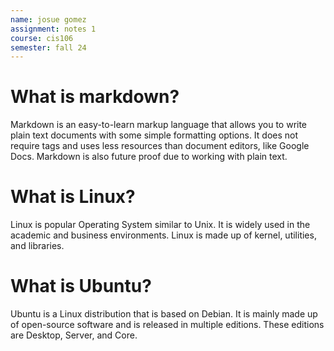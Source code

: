 ```yaml
---
name: josue gomez
assignment: notes 1
course: cis106
semester: fall 24
---
```


# What is markdown?

Markdown is an easy-to-learn markup language that allows you to write plain text documents with some simple formatting options. It does not require tags and uses less resources than document editors, like Google Docs. Markdown is also future proof due to working with plain text.

# What is Linux?

Linux is popular Operating System similar to Unix. It is widely used in the academic and business environments. Linux is made up of kernel, utilities, and libraries.

# What is Ubuntu?

Ubuntu is a Linux distribution that is based on Debian. It is mainly made up of open-source software and is released in multiple editions. These editions are Desktop, Server, and Core.